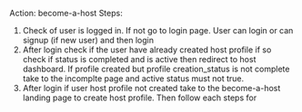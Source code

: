 Action: become-a-host
Steps:
1. Check of user is logged in. If not go to login page. User can login or can signup (if new user) and then login
2. After login check if the user have already created host profile if so check if status is completed and is active then redirect to host dashboard. If profile created but profile creation_status is not complete take to the incomplte page and active status must not true.
3. After login if user host profile not created take to the become-a-host landing page to create host profile. Then follow each steps for 
